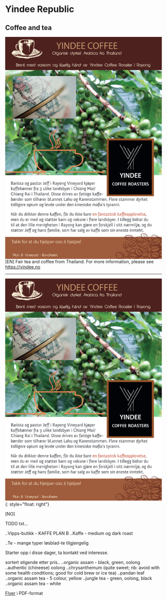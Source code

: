 # Yindee Republic

## Coffee and tea 

<img src="flyer.png" style="float: right" />

[EN] Fair tea and coffee from Thailand. For more information, please see https://yindee.no 

<hr />

![flyer](flyer.png){: style="float: right"}

[NO] 


TODO txt...

..Vipps-butikk - KAFFE PLAN B
..Kaffe - medium og dark roast

..Te - mange typer løsblad-te tilgjengelig

Starter opp i disse dager, ta kontakt ved interesse.

sortert stigende etter pris..
..organic assam - black, green, oolong  
..authentic (chineese) oolong 
..chrysanthemum (quite sweet; nb: avoid with some health conditions; good for cold brew or ice tea)
..pandan leaf
..organic assam tea - 5 colour, yellow
..jungle tea - green, oolong, black
..organic assam tea - white

<a href="flyer.pdf">Flyer</a> i PDF-format
